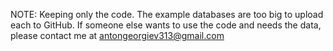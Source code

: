 NOTE: Keeping only the code. The example databases are too big to upload each to GitHub. If someone else wants to use the code and needs the data, please contact me at antongeorgiev313@gmail.com
